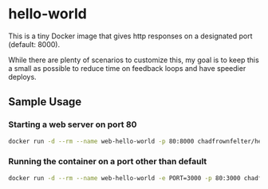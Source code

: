 # hello-world

This is a tiny Docker image that gives http responses on a designated port (default: 8000).

While there are plenty of scenarios to customize this, my goal is to keep this a small as 
possible to reduce time on feedback loops and have speedier deploys.

## Sample Usage

### Starting a web server on port 80

```bash
docker run -d --rm --name web-hello-world -p 80:8000 chadfrownfelter/hello-world
```

### Running the container on a port other than default
```bash
docker run -d --rm --name web-hello-world -e PORT=3000 -p 80:3000 chadfrownfelter/hello-world
```
